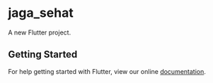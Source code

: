 # jaga_sehat

A new Flutter project.

## Getting Started

For help getting started with Flutter, view our online
[documentation](https://flutter.io/).
